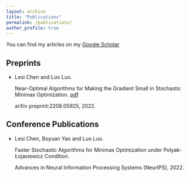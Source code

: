 ```yaml
---
layout: archive
title: "Publications"
permalink: /publications/
author_profile: true
---
```


You can find my articles on my [Google Scholar](https://scholar.google.com/citations?user=ynGzhugAAAAJ&hl=en&oi=ao)

## Preprints

* Lesi Chen and Luo Luo. 

  Near-Optimal Algorithms for Making the Gradient Small in Stochastic Minimax Optimization.  [pdf](https://arxiv.org/pdf/2208.05925.pdf)
  
  arXiv preprint:2208.05925, 2022. 
  

## Conference Publications
* Lesi Chen, Boyuan Yao and Luo Luo.

  Faster Stochastic Algorithms for Minimax Optimization under Polyak-Łojasiewicz Condition.
  
  Advances in Neural Information Processing Systems (NeurIPS), 2022.
